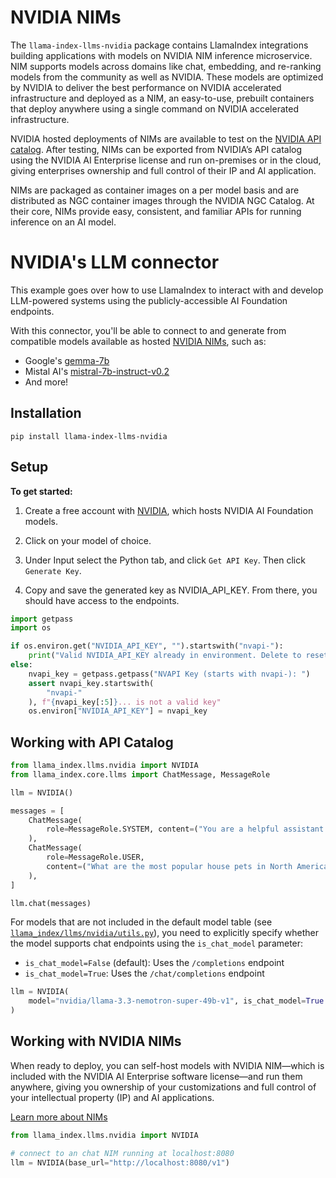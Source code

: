 # NVIDIA NIMs

The `llama-index-llms-nvidia` package contains LlamaIndex integrations building applications with models on
NVIDIA NIM inference microservice. NIM supports models across domains like chat, embedding, and re-ranking models
from the community as well as NVIDIA. These models are optimized by NVIDIA to deliver the best performance on NVIDIA
accelerated infrastructure and deployed as a NIM, an easy-to-use, prebuilt containers that deploy anywhere using a single
command on NVIDIA accelerated infrastructure.

NVIDIA hosted deployments of NIMs are available to test on the [NVIDIA API catalog](https://build.nvidia.com/). After testing,
NIMs can be exported from NVIDIA’s API catalog using the NVIDIA AI Enterprise license and run on-premises or in the cloud,
giving enterprises ownership and full control of their IP and AI application.

NIMs are packaged as container images on a per model basis and are distributed as NGC container images through the NVIDIA NGC Catalog.
At their core, NIMs provide easy, consistent, and familiar APIs for running inference on an AI model.

# NVIDIA's LLM connector

This example goes over how to use LlamaIndex to interact with and develop LLM-powered systems using the publicly-accessible AI Foundation endpoints.

With this connector, you'll be able to connect to and generate from compatible models available as hosted [NVIDIA NIMs](https://ai.nvidia.com), such as:

- Google's [gemma-7b](https://build.nvidia.com/google/gemma-7b)
- Mistal AI's [mistral-7b-instruct-v0.2](https://build.nvidia.com/mistralai/mistral-7b-instruct-v2)
- And more!

## Installation

```shell
pip install llama-index-llms-nvidia
```

## Setup

**To get started:**

1. Create a free account with [NVIDIA](https://build.nvidia.com/), which hosts NVIDIA AI Foundation models.

2. Click on your model of choice.

3. Under Input select the Python tab, and click `Get API Key`. Then click `Generate Key`.

4. Copy and save the generated key as NVIDIA_API_KEY. From there, you should have access to the endpoints.

```python
import getpass
import os

if os.environ.get("NVIDIA_API_KEY", "").startswith("nvapi-"):
    print("Valid NVIDIA_API_KEY already in environment. Delete to reset")
else:
    nvapi_key = getpass.getpass("NVAPI Key (starts with nvapi-): ")
    assert nvapi_key.startswith(
        "nvapi-"
    ), f"{nvapi_key[:5]}... is not a valid key"
    os.environ["NVIDIA_API_KEY"] = nvapi_key
```

## Working with API Catalog

```python
from llama_index.llms.nvidia import NVIDIA
from llama_index.core.llms import ChatMessage, MessageRole

llm = NVIDIA()

messages = [
    ChatMessage(
        role=MessageRole.SYSTEM, content=("You are a helpful assistant.")
    ),
    ChatMessage(
        role=MessageRole.USER,
        content=("What are the most popular house pets in North America?"),
    ),
]

llm.chat(messages)
```

For models that are not included in the default model table (see [`llama_index/llms/nvidia/utils.py`](llama_index/llms/nvidia/utils.py)), you need to explicitly specify whether the model supports chat endpoints using the `is_chat_model` parameter:

- `is_chat_model=False` (default): Uses the `/completions` endpoint
- `is_chat_model=True`: Uses the `/chat/completions` endpoint

```python
llm = NVIDIA(
    model="nvidia/llama-3.3-nemotron-super-49b-v1", is_chat_model=True
)
```

## Working with NVIDIA NIMs

When ready to deploy, you can self-host models with NVIDIA NIM—which is included with the NVIDIA AI Enterprise software license—and run them anywhere, giving you ownership of your customizations and full control of your intellectual property (IP) and AI applications.

[Learn more about NIMs](https://developer.nvidia.com/blog/nvidia-nim-offers-optimized-inference-microservices-for-deploying-ai-models-at-scale/)

```python
from llama_index.llms.nvidia import NVIDIA

# connect to an chat NIM running at localhost:8080
llm = NVIDIA(base_url="http://localhost:8080/v1")
```
